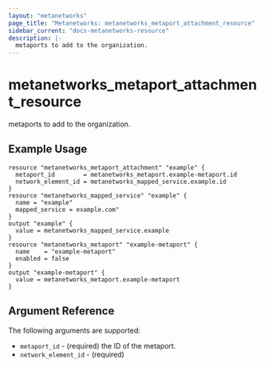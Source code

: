 ```yaml
---
layout: "metanetworks"
page_title: "Metanetworks: metanetworks_metaport_attachment_resource"
sidebar_current: "docs-metanetworks-resource"
description: |-
  metaports to add to the organization.
---
```


# metanetworks_metaport_attachment_resource

metaports to add to the organization.

## Example Usage

```hcl
resource "metanetworks_metaport_attachment" "example" {
  metaport_id        = metanetworks_metaport.example-metaport.id
  network_element_id = metanetworks_mapped_service.example.id
}
resource "metanetworks_mapped_service" "example" {
  name = "example"
  mapped_service = example.com"
}
output "example" {
  value = metanetworks_mapped_service.example
}
resource "metanetworks_metaport" "example-metaport" {
  name    = "example-metaport"
  enabled = false
}
output "example-metaport" {
  value = metanetworks_metaport.example-metaport
}
```

## Argument Reference

The following arguments are supported:

* `metaport_id` - (required) the ID of the metaport.
* `network_element_id` - (required)
